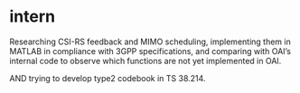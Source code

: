 # intern

Researching CSI-RS feedback and MIMO scheduling, implementing them in MATLAB in compliance with 3GPP specifications, and comparing with OAI’s internal code to observe which functions are not yet implemented in OAI.

AND trying to develop type2 codebook in TS 38.214.
